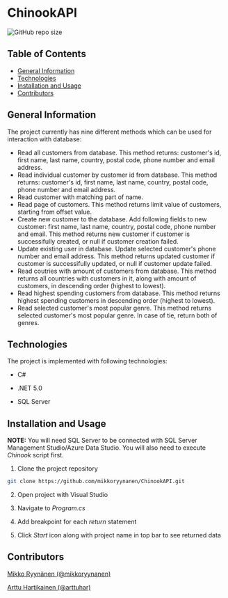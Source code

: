 # ChinookAPI

![GitHub repo size](https://img.shields.io/github/repo-size/mikkoryynanen/ChinookAPI)

## Table of Contents

- [General Information](#general-information)
- [Technologies](#technologies)
- [Installation and Usage](#installation-and-usage)
- [Contributors](#contributors)

## General Information

The project currently has nine different methods which can be used for interaction with database:

- Read all customers from database. This method returns: customer's id, first name, last name, country, postal code, phone number and email address.
- Read individual customer by customer id from database. This method returns: customer's id, first name, last name, country, postal code, phone number and email address.
- Read customer with matching part of name. 
- Read page of customers. This method returns limit value of customers, starting from offset value.
- Create new customer to the database. Add following fields to new customer: first name, last name, country, postal code, phone number and email. This method returns new customer if customer is successifully created, or null if customer creation failed.
- Update existing user in database. Update selected customer's phone number and email address. This method returns updated customer if customer is successifully updated, or null if customer update failed.
- Read coutries with amount of customers from database. This method returns all countries with customers in it, along with amount of customers, in descending order (highest to lowest).
- Read highest spending customers from database. This method returns highest spending customers in descending order (highest to lowest).
- Read selected customer's most popular genre. This method returns selected customer's most popular genre. In case of tie, return both of genres.

## Technologies

The project is implemented with following technologies:

- C#

- .NET 5.0

- SQL Server

## Installation and Usage

**NOTE:** You will need SQL Server to be connected with SQL Server Management Studio/Azure Data Studio. You will also need to execute *Chinook* script first.

1. Clone the project repository

```sh
git clone https://github.com/mikkoryynanen/ChinookAPI.git
```

2. Open project with Visual Studio

3. Navigate to *Program.cs*

4. Add breakpoint for each *return* statement

5. Click *Start* icon along with project name in top bar to see returned data

## Contributors

[Mikko Ryynänen (@mikkoryynanen)](https://github.com/mikkoryynanen)

[Arttu Hartikainen (@arttuhar)](https://github.com/arttuhar)
